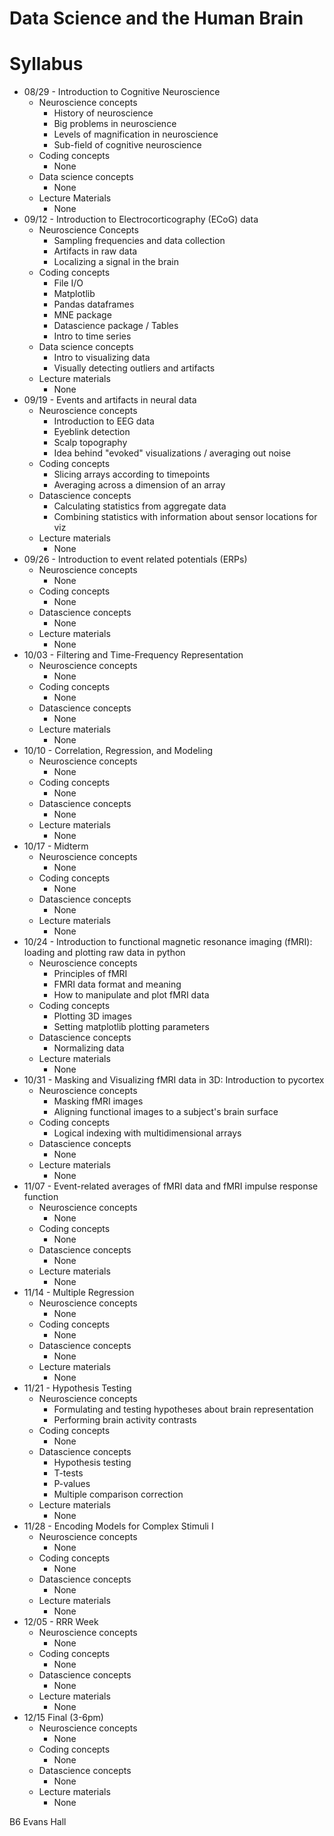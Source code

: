 # Data Science and the Human Brain

# Syllabus
* 08/29 - Introduction to Cognitive Neuroscience
  * Neuroscience concepts
    * History of neuroscience
    * Big problems in neuroscience
    * Levels of magnification in neuroscience
    * Sub-field of cognitive neuroscience
  * Coding concepts
    * None
  * Data science concepts
    * None
  * Lecture Materials
    * None
* 09/12 - Introduction to Electrocorticography (ECoG) data
  * Neuroscience Concepts
    * Sampling frequencies and data collection
    * Artifacts in raw data
    * Localizing a signal in the brain
  * Coding concepts
    * File I/O
    * Matplotlib
    * Pandas dataframes
    * MNE package
    * Datascience package / Tables
    * Intro to time series
  * Data science concepts
    * Intro to visualizing data
    * Visually detecting outliers and artifacts
  * Lecture materials
    * None
* 09/19 - Events and artifacts in neural data
  * Neuroscience concepts
    * Introduction to EEG data
    * Eyeblink detection
    * Scalp topography
    * Idea behind "evoked" visualizations / averaging out noise
  * Coding concepts
    * Slicing arrays according to timepoints
    * Averaging across a dimension of an array
  * Datascience concepts
    * Calculating statistics from aggregate data
    * Combining statistics with information about sensor locations for viz 
  * Lecture materials
    * None
* 09/26 - Introduction to event related potentials (ERPs)
  * Neuroscience concepts
    * None
  * Coding concepts
    * None
  * Datascience concepts
    * None
  * Lecture materials
    * None
* 10/03 - Filtering and Time-Frequency Representation
  * Neuroscience concepts
    * None
  * Coding concepts
    * None
  * Datascience concepts
    * None
  * Lecture materials
    * None
* 10/10 - Correlation, Regression, and Modeling
  * Neuroscience concepts
    * None
  * Coding concepts
    * None
  * Datascience concepts
    * None
  * Lecture materials
    * None
* 10/17 - Midterm 
  * Neuroscience concepts
    * None
  * Coding concepts
    * None
  * Datascience concepts
    * None
  * Lecture materials
    * None
* 10/24 - Introduction to functional magnetic resonance imaging (fMRI): loading and plotting raw data in python
  * Neuroscience concepts
    * Principles of fMRI
    * FMRI data format and meaning
    * How to manipulate and plot fMRI data
  * Coding concepts
    * Plotting 3D images
    * Setting matplotlib plotting parameters 
  * Datascience concepts
    * Normalizing data
  * Lecture materials
    * None
* 10/31 - Masking and Visualizing fMRI data in 3D: Introduction to pycortex
  * Neuroscience concepts
    * Masking fMRI images
    * Aligning functional images to a subject's brain surface
  * Coding concepts
    * Logical indexing with multidimensional arrays
  * Datascience concepts
    * None
  * Lecture materials
    * None
* 11/07  - Event-related averages of fMRI data and fMRI impulse response function
  * Neuroscience concepts
    * None
  * Coding concepts
    * None
  * Datascience concepts
    * None
  * Lecture materials
    * None
* 11/14 - Multiple Regression
  * Neuroscience concepts
    * None
  * Coding concepts
    * None
  * Datascience concepts
    * None
  * Lecture materials
    * None
* 11/21 - Hypothesis Testing
  * Neuroscience concepts
    * Formulating and testing hypotheses about brain representation
    * Performing brain activity contrasts
  * Coding concepts
    * None
  * Datascience concepts
    * Hypothesis testing
    * T-tests
    * P-values
    * Multiple comparison correction
  * Lecture materials
    * None
* 11/28 - Encoding Models for Complex Stimuli I
  * Neuroscience concepts
    * None
  * Coding concepts
    * None
  * Datascience concepts
    * None
  * Lecture materials
    * None
* 12/05  - RRR Week    
  * Neuroscience concepts
    * None
  * Coding concepts
    * None
  * Datascience concepts
    * None
  * Lecture materials
    * None
* 12/15 Final (3-6pm)
  * Neuroscience concepts
    * None
  * Coding concepts
    * None
  * Datascience concepts
    * None
  * Lecture materials
    * None   

B6 Evans Hall
